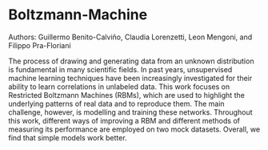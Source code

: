 # Boltzmann-Machine

Authors: Guillermo Benito-Calviño, Claudia Lorenzetti, Leon Mengoni, and Filippo Pra-Floriani

The process of drawing and generating data from an unknown distribution is fundamental in many
scientific fields. In past years, unsupervised machine learning techniques have been increasingly
investigated for their ability to learn correlations in unlabeled data. This work focuses on Restricted
Boltzmann Machines (RBMs), which are used to highlight the underlying patterns of real data
and to reproduce them. The main challenge, however, is modelling and training these networks.
Throughout this work, different ways of improving a RBM and different methods of measuring its
performance are employed on two mock datasets. Overall, we find that simple models work better.
